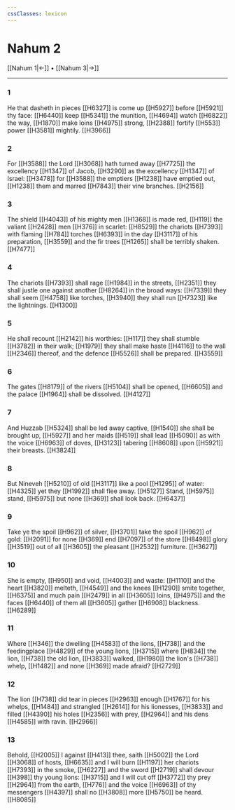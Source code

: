 ```yaml
---
cssClasses: lexicon
---
```

# Nahum 2

[[Nahum 1|←]] • [[Nahum 3|→]]

---

### 1
He that dasheth in pieces [[H6327]] is come up [[H5927]] before [[H5921]] thy face: [[H6440]] keep [[H5341]] the munition, [[H4694]] watch [[H6822]] the way, [[H1870]] make loins [[H4975]] strong, [[H2388]] fortify [[H553]] power [[H3581]] mightily. [[H3966]]

### 2
For [[H3588]] the Lord [[H3068]] hath turned away [[H7725]] the excellency [[H1347]] of Jacob, [[H3290]] as the excellency [[H1347]] of Israel: [[H3478]] for [[H3588]] the emptiers [[H1238]] have emptied out, [[H1238]] them and marred [[H7843]] their vine branches. [[H2156]]

### 3
The shield [[H4043]] of his mighty men [[H1368]] is made red, [[H119]] the valiant [[H2428]] men [[H376]] in scarlet: [[H8529]] the chariots [[H7393]] with flaming [[H784]] torches [[H6393]] in the day [[H3117]] of his preparation, [[H3559]] and the fir trees [[H1265]] shall be terribly shaken. [[H7477]]

### 4
The chariots [[H7393]] shall rage [[H1984]] in the streets, [[H2351]] they shall justle one against another [[H8264]] in the broad ways: [[H7339]] they shall seem [[H4758]] like torches, [[H3940]] they shall run [[H7323]] like the lightnings. [[H1300]]

### 5
He shall recount [[H2142]] his worthies: [[H117]] they shall stumble [[H3782]] in their walk; [[H1979]] they shall make haste [[H4116]] to the wall [[H2346]] thereof, and the defence [[H5526]] shall be prepared. [[H3559]]

### 6
The gates [[H8179]] of the rivers [[H5104]] shall be opened, [[H6605]] and the palace [[H1964]] shall be dissolved. [[H4127]]

### 7
And Huzzab [[H5324]] shall be led away captive, [[H1540]] she shall be brought up, [[H5927]] and her maids [[H519]] shall lead [[H5090]] as with the voice [[H6963]] of doves, [[H3123]] tabering [[H8608]] upon [[H5921]] their breasts. [[H3824]]

### 8
But Nineveh [[H5210]] of old [[H3117]] like a pool [[H1295]] of water: [[H4325]] yet they [[H1992]] shall flee away. [[H5127]] Stand, [[H5975]] stand, [[H5975]] but none [[H369]] shall look back. [[H6437]]

### 9
Take ye the spoil [[H962]] of silver, [[H3701]] take the spoil [[H962]] of gold: [[H2091]] for none [[H369]] end [[H7097]] of the store [[H8498]] glory [[H3519]] out of all [[H3605]] the pleasant [[H2532]] furniture. [[H3627]]

### 10
She is empty, [[H950]] and void, [[H4003]] and waste: [[H1110]] and the heart [[H3820]] melteth, [[H4549]] and the knees [[H1290]] smite together, [[H6375]] and much pain [[H2479]] in all [[H3605]] loins, [[H4975]] and the faces [[H6440]] of them all [[H3605]] gather [[H6908]] blackness. [[H6289]]

### 11
Where [[H346]] the dwelling [[H4583]] of the lions, [[H738]] and the feedingplace [[H4829]] of the young lions, [[H3715]] where [[H834]] the lion, [[H738]] the old lion, [[H3833]] walked, [[H1980]] the lion's [[H738]] whelp, [[H1482]] and none [[H369]] made afraid? [[H2729]]

### 12
The lion [[H738]] did tear in pieces [[H2963]] enough [[H1767]] for his whelps, [[H1484]] and strangled [[H2614]] for his lionesses, [[H3833]] and filled [[H4390]] his holes [[H2356]] with prey, [[H2964]] and his dens [[H4585]] with ravin. [[H2966]]

### 13
Behold, [[H2005]] I against [[H413]] thee, saith [[H5002]] the Lord [[H3068]] of hosts, [[H6635]] and I will burn [[H1197]] her chariots [[H7393]] in the smoke, [[H6227]] and the sword [[H2719]] shall devour [[H398]] thy young lions: [[H3715]] and I will cut off [[H3772]] thy prey [[H2964]] from the earth, [[H776]] and the voice [[H6963]] of thy messengers [[H4397]] shall no [[H3808]] more [[H5750]] be heard. [[H8085]]